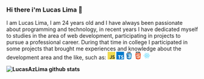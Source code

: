 ### Hi there i'm Lucas Lima 👋

I am Lucas Lima, I am 24 years old and I have always been passionate about programming and technology, in recent years I have dedicated myself to studies in the area of web development, participating in projects to pursue a professional career.
During that time in college I participated in some projects that brought me experiences and knowledge about the development area and the like, such as:
<b/>
<code><img height="20" src="https://raw.githubusercontent.com/github/explore/80688e429a7d4ef2fca1e82350fe8e3517d3494d/topics/javascript/javascript.png"></code>
<code><img height="20" src="https://raw.githubusercontent.com/github/explore/80688e429a7d4ef2fca1e82350fe8e3517d3494d/topics/typescript/typescript.png"></code>
<code><img height="20" src="https://raw.githubusercontent.com/github/explore/80688e429a7d4ef2fca1e82350fe8e3517d3494d/topics/css/css.png"></code>
<code><img height="20" src="https://raw.githubusercontent.com/github/explore/80688e429a7d4ef2fca1e82350fe8e3517d3494d/topics/html/html.png"></code>
<code><img height="20" src="https://raw.githubusercontent.com/github/explore/80688e429a7d4ef2fca1e82350fe8e3517d3494d/topics/react/react.png"></code>

<b/>

![LucasAzLima github stats](https://github-readme-stats.vercel.app/api?username=LucasAzLima&show_icons=true&theme=dark)
